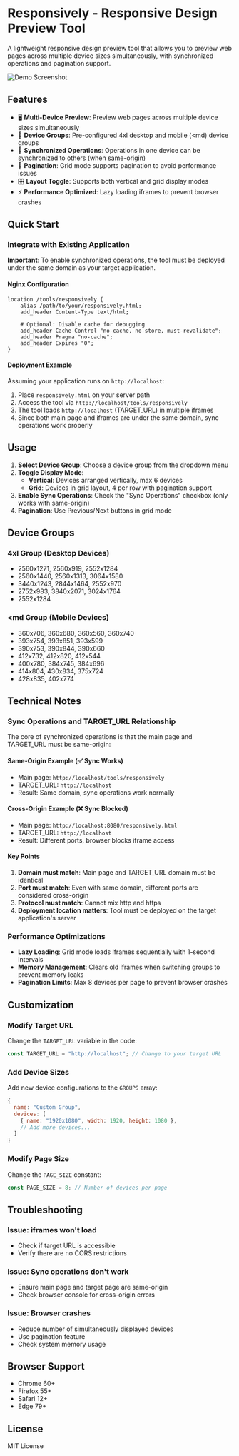 # Responsively - Responsive Design Preview Tool

A lightweight responsive design preview tool that allows you to preview web pages across multiple device sizes simultaneously, with synchronized operations and pagination support.

![Demo Screenshot](https://ji-zhu.com/static/pics/responsively.png)

## Features

- 🖥️ **Multi-Device Preview**: Preview web pages across multiple device sizes simultaneously
- 📱 **Device Groups**: Pre-configured 4xl desktop and mobile (<md) device groups
- 🔄 **Synchronized Operations**: Operations in one device can be synchronized to others (when same-origin)
- 📄 **Pagination**: Grid mode supports pagination to avoid performance issues
- 🎛️ **Layout Toggle**: Supports both vertical and grid display modes
- ⚡ **Performance Optimized**: Lazy loading iframes to prevent browser crashes

## Quick Start

### Integrate with Existing Application
**Important**: To enable synchronized operations, the tool must be deployed under the same domain as your target application.

#### Nginx Configuration
```nginx
location /tools/responsively {
    alias /path/to/your/responsively.html;
    add_header Content-Type text/html;
    
    # Optional: Disable cache for debugging
    add_header Cache-Control "no-cache, no-store, must-revalidate";
    add_header Pragma "no-cache";
    add_header Expires "0";
}
```

#### Deployment Example
Assuming your application runs on `http://localhost`:
1. Place `responsively.html` on your server path
2. Access the tool via `http://localhost/tools/responsively`
3. The tool loads `http://localhost` (TARGET_URL) in multiple iframes
4. Since both main page and iframes are under the same domain, sync operations work properly

## Usage

1. **Select Device Group**: Choose a device group from the dropdown menu
2. **Toggle Display Mode**:
   - **Vertical**: Devices arranged vertically, max 6 devices
   - **Grid**: Devices in grid layout, 4 per row with pagination support
3. **Enable Sync Operations**: Check the "Sync Operations" checkbox (only works with same-origin)
4. **Pagination**: Use Previous/Next buttons in grid mode

## Device Groups

### 4xl Group (Desktop Devices)
- 2560x1271, 2560x919, 2552x1284
- 2560x1440, 2560x1313, 3064x1580
- 3440x1243, 2844x1464, 2552x970
- 2752x983, 3840x2071, 3024x1764
- 2552x1284

### <md Group (Mobile Devices)
- 360x706, 360x680, 360x560, 360x740
- 393x754, 393x851, 393x599
- 390x753, 390x844, 390x660
- 412x732, 412x820, 412x544
- 400x780, 384x745, 384x696
- 414x804, 430x834, 375x724
- 428x835, 402x774

## Technical Notes

### Sync Operations and TARGET_URL Relationship
The core of synchronized operations is that the main page and TARGET_URL must be same-origin:

#### Same-Origin Example (✅ Sync Works)
- Main page: `http://localhost/tools/responsively`
- TARGET_URL: `http://localhost`
- Result: Same domain, sync operations work normally

#### Cross-Origin Example (❌ Sync Blocked)
- Main page: `http://localhost:8080/responsively.html`
- TARGET_URL: `http://localhost`
- Result: Different ports, browser blocks iframe access

#### Key Points
1. **Domain must match**: Main page and TARGET_URL domain must be identical
2. **Port must match**: Even with same domain, different ports are considered cross-origin
3. **Protocol must match**: Cannot mix http and https
4. **Deployment location matters**: Tool must be deployed on the target application's server

### Performance Optimizations
- **Lazy Loading**: Grid mode loads iframes sequentially with 1-second intervals
- **Memory Management**: Clears old iframes when switching groups to prevent memory leaks
- **Pagination Limits**: Max 8 devices per page to prevent browser crashes

## Customization

### Modify Target URL
Change the `TARGET_URL` variable in the code:
```javascript
const TARGET_URL = "http://localhost"; // Change to your target URL
```

### Add Device Sizes
Add new device configurations to the `GROUPS` array:
```javascript
{
  name: "Custom Group",
  devices: [
    { name: "1920x1080", width: 1920, height: 1080 },
    // Add more devices...
  ]
}
```

### Modify Page Size
Change the `PAGE_SIZE` constant:
```javascript
const PAGE_SIZE = 8; // Number of devices per page
```

## Troubleshooting

### Issue: iframes won't load
- Check if target URL is accessible
- Verify there are no CORS restrictions

### Issue: Sync operations don't work
- Ensure main page and target page are same-origin
- Check browser console for cross-origin errors

### Issue: Browser crashes
- Reduce number of simultaneously displayed devices
- Use pagination feature
- Check system memory usage

## Browser Support

- Chrome 60+
- Firefox 55+
- Safari 12+
- Edge 79+

## License

MIT License